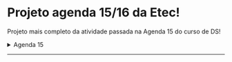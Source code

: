 # Projeto agenda 15/16 da Etec! 

Projeto mais completo da atividade passada na Agenda 15 do curso de DS!




<details>
<summary>Agenda 15</summary>
<ul>

------
  
| [Atividade](https://github.com/astrelatte/ETEC_dsi_/tree/main/Agenda15) |
| ----------------------- |

</ul>
</details>

---

